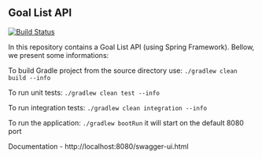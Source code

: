 ## Goal List API

[![Build Status](https://travis-ci.com/Samuellucas97/Goal-List-CI-CD.svg?branch=main)](https://travis-ci.com/Samuellucas97/Goal-List-CI-CD)

In this repository contains a Goal List API (using Spring Framework). Bellow, we present some informations:

To build Gradle project from the source directory use: `./gradlew clean build --info`

To run unit tests: `./gradlew clean test --info`

To run integration tests: `./gradlew clean integration --info`

To run the application: `./gradlew bootRun` it will start on the default 8080 port

Documentation - http://localhost:8080/swagger-ui.html